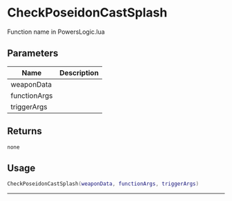 # CheckPoseidonCastSplash

Function name in PowersLogic.lua

## Parameters

| Name         | Description |
| ------------ | ----------- |
| weaponData   |             |
| functionArgs |             |
| triggerArgs  |             |

## Returns

`none`

## Usage

```lua
CheckPoseidonCastSplash(weaponData, functionArgs, triggerArgs)
```

---
